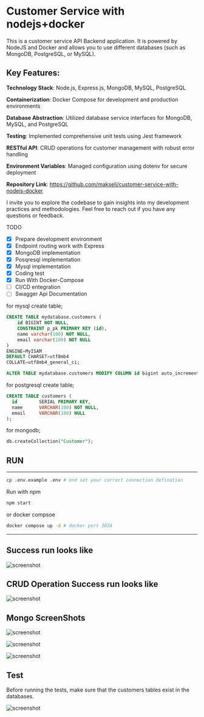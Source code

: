 
# Customer Service with nodejs+docker 

This is a customer service API Backend application. It is powered by NodeJS and Docker and allows you to use different databases (such as MongoDB, PostgreSQL, or MySQL). 

## Key Features:

**Technology Stack**: Node.js, Express.js, MongoDB, MySQL, PostgreSQL

**Containerization**: Docker Compose for development and production environments

**Database Abstraction**: Utilized database service interfaces for MongoDB, MySQL, and PostgreSQL

**Testing**: Implemented comprehensive unit tests using Jest framework

**RESTful API**: CRUD operations for customer management with robust error handling

**Environment Variables**: Managed configuration using dotenv for secure deployment

**Repository Link**: https://github.com/makseli/customer-service-with-nodejs-docker

I invite you to explore the codebase to gain insights into my development practices and methodologies. Feel free to reach out if you have any questions or feedback.

TODO

- [x] Prepare development environment
- [x] Endpoint routing work with Express
- [x] MongoDB implementation
- [x] Posqresql implementation
- [x] Mysql implementation
- [x] Coding test
- [x] Run With Docker-Compose
- [ ] CI/CD entegration
- [ ] Swagger Api Documentation

for mysql create table;
``` sql
CREATE TABLE mydatabase.customers (
	id BIGINT NOT NULL,
	CONSTRAINT p_pk PRIMARY KEY (id),
	name varchar(100) NOT NULL,
	email varchar(100) NOT NULL
)
ENGINE=MyISAM 
DEFAULT CHARSET=utf8mb4
COLLATE=utf8mb4_general_ci;

ALTER TABLE mydatabase.customers MODIFY COLUMN id bigint auto_increment NOT NULL;
```


for postgresql create table;
``` sql
CREATE TABLE customers (
  id        SERIAL PRIMARY KEY,
  name      VARCHAR(100) NOT NULL,
  email  	VARCHAR(100) NULL
);
```

for mongodb;
``` sql
db.createCollection("Customer");
```

## RUN
---------------------
``` bash
cp .env.example .env # end set your correct connection defination
```
Run with npm
``` bash
npm start
```
or docker compsoe
``` bash
docker compose up -d # docker port 3034
```
---------------------

## Success run looks like

![screenshot](./docs/success_run_main.png)

## CRUD Operation Success run looks like

![screenshot](./docs/list.png)

## Mongo ScreenShots
![screenshot](./docs/mongo_driver.png)

![screenshot](./docs/mongo_post.png)

![screenshot](./docs/mongo_list.png)

## Test
Before running the tests, make sure that the customers tables exist in the databases.

![screenshot](./docs/test_result.png)

